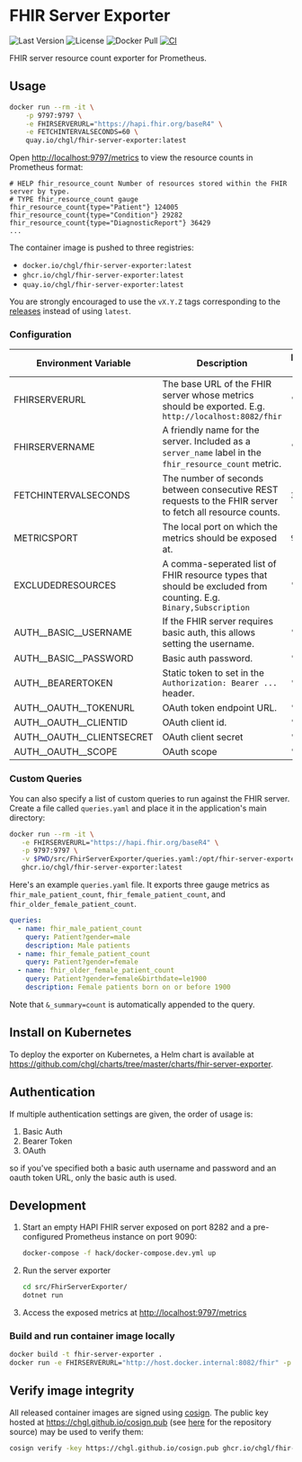 # FHIR Server Exporter

![Last Version](https://img.shields.io/github/v/release/chgl/fhir-server-exporter)
![License](https://img.shields.io/github/license/chgl/fhir-server-exporter)
![Docker Pull](https://img.shields.io/docker/pulls/chgl/fhir-server-exporter)
[![CI](https://github.com/chgl/fhir-server-exporter/actions/workflows/ci.yaml/badge.svg)](https://github.com/chgl/fhir-server-exporter/actions/workflows/ci.yaml)

FHIR server resource count exporter for Prometheus.

## Usage

```sh
docker run --rm -it \
    -p 9797:9797 \
    -e FHIRSERVERURL="https://hapi.fhir.org/baseR4" \
    -e FETCHINTERVALSECONDS=60 \
    quay.io/chgl/fhir-server-exporter:latest
```

Open <http://localhost:9797/metrics> to view the resource counts in Prometheus format:

```console
# HELP fhir_resource_count Number of resources stored within the FHIR server by type.
# TYPE fhir_resource_count gauge
fhir_resource_count{type="Patient"} 124005
fhir_resource_count{type="Condition"} 29282
fhir_resource_count{type="DiagnosticReport"} 36429
...
```

The container image is pushed to three registries:

- `docker.io/chgl/fhir-server-exporter:latest`
- `ghcr.io/chgl/fhir-server-exporter:latest`
- `quay.io/chgl/fhir-server-exporter:latest`

You are strongly encouraged to use the `vX.Y.Z` tags corresponding to the [releases](https://github.com/chgl/fhir-server-exporter/releases)
instead of using `latest`.

### Configuration

| Environment Variable          | Description                                                                                                     | Default value |
| ----------------------------- | --------------------------------------------------------------------------------------------------------------- | ------------- |
| FHIRSERVERURL                 | The base URL of the FHIR server whose metrics should be exported. E.g. `http://localhost:8082/fhir`             | `""`          |
| FHIRSERVERNAME                | A friendly name for the server. Included as a `server_name` label in the `fhir_resource_count` metric.          | `""`          |
| FETCHINTERVALSECONDS          | The number of seconds between consecutive REST requests to the FHIR server to fetch all resource counts.        | `30`          |
| METRICSPORT                   | The local port on which the metrics should be exposed at.                                                       | `9797`        |
| EXCLUDEDRESOURCES             | A comma-seperated list of FHIR resource types that should be excluded from counting. E.g. `Binary,Subscription` | `""`          |
| AUTH\_\_BASIC\_\_USERNAME     | If the FHIR server requires basic auth, this allows setting the username.                                       | `""`          |
| AUTH\_\_BASIC\_\_PASSWORD     | Basic auth password.                                                                                            | `""`          |
| AUTH\_\_BEARERTOKEN           | Static token to set in the `Authorization: Bearer ...` header.                                                  | `""`          |
| AUTH\_\_OAUTH\_\_TOKENURL     | OAuth token endpoint URL.                                                                                       | `""`          |
| AUTH\_\_OAUTH\_\_CLIENTID     | OAuth client id.                                                                                                | `""`          |
| AUTH\_\_OAUTH\_\_CLIENTSECRET | OAuth client secret                                                                                             | `""`          |
| AUTH\_\_OAUTH\_\_SCOPE        | OAuth scope                                                                                                     | `""`          |

### Custom Queries

You can also specify a list of custom queries to run against the FHIR server.
Create a file called `queries.yaml` and place it in the application's main directory:

```sh
docker run --rm -it \
   -e FHIRSERVERURL="https://hapi.fhir.org/baseR4" \
   -p 9797:9797 \
   -v $PWD/src/FhirServerExporter/queries.yaml:/opt/fhir-server-exporter/queries.yaml:ro \
   ghcr.io/chgl/fhir-server-exporter:latest
```

Here's an example `queries.yaml` file. It exports three gauge metrics as `fhir_male_patient_count`,
`fhir_female_patient_count`, and `fhir_older_female_patient_count`.

```yaml
queries:
  - name: fhir_male_patient_count
    query: Patient?gender=male
    description: Male patients
  - name: fhir_female_patient_count
    query: Patient?gender=female
  - name: fhir_older_female_patient_count
    query: Patient?gender=female&birthdate=le1900
    description: Female patients born on or before 1900
```

Note that `&_summary=count` is automatically appended to the query.

## Install on Kubernetes

To deploy the exporter on Kubernetes, a Helm chart is available at <https://github.com/chgl/charts/tree/master/charts/fhir-server-exporter>.

## Authentication

If multiple authentication settings are given, the order of usage is:

1. Basic Auth
1. Bearer Token
1. OAuth

so if you've specified both a basic auth username and password and an oauth token URL, only the basic auth is used.

## Development

1. Start an empty HAPI FHIR server exposed on port 8282 and a pre-configured Prometheus instance on port 9090:

   ```sh
   docker-compose -f hack/docker-compose.dev.yml up
   ```

1. Run the server exporter

   ```sh
   cd src/FhirServerExporter/
   dotnet run
   ```

1. Access the exposed metrics at <http://localhost:9797/metrics>

### Build and run container image locally

```sh
docker build -t fhir-server-exporter .
docker run -e FHIRSERVERURL="http://host.docker.internal:8082/fhir" -p 9797:9797 fhir-server-exporter
```

## Verify image integrity

All released container images are signed using [cosign](https://github.com/sigstore/cosign).
The public key hosted at <https://chgl.github.io/cosign.pub> (see [here](https://github.com/chgl/chgl.github.io) for the repository source) may be used to verify them:

```sh
cosign verify -key https://chgl.github.io/cosign.pub ghcr.io/chgl/fhir-server-exporter:latest
```
